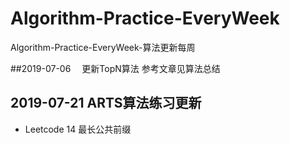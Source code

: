 # Algorithm-Practice-EveryWeek
Algorithm-Practice-EveryWeek-算法更新每周


##2019-07-06 
　更新TopN算法 参考文章见算法总结

## 2019-07-21 ARTS算法练习更新

- Leetcode 14 最长公共前缀
